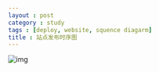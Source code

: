```yaml
---
layout : post
category : study
tags : [deploy, website, squence diagarm]
title : 站点发布时序图
---
```


![img](//samrain.qiniudn.com/%E5%8F%91%E5%B8%83%E6%97%B6%E5%BA%8F%E5%9B%BE.jpg)
